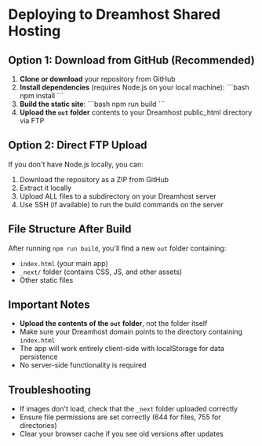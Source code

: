 # Deploying to Dreamhost Shared Hosting

## Option 1: Download from GitHub (Recommended)

1. **Clone or download** your repository from GitHub
2. **Install dependencies** (requires Node.js on your local machine):
   \`\`\`bash
   npm install
   \`\`\`
3. **Build the static site**:
   \`\`\`bash
   npm run build
   \`\`\`
4. **Upload the `out` folder** contents to your Dreamhost public_html directory via FTP

## Option 2: Direct FTP Upload

If you don't have Node.js locally, you can:

1. Download the repository as a ZIP from GitHub
2. Extract it locally
3. Upload ALL files to a subdirectory on your Dreamhost server
4. Use SSH (if available) to run the build commands on the server

## File Structure After Build

After running `npm run build`, you'll find a new `out` folder containing:
- `index.html` (your main app)
- `_next/` folder (contains CSS, JS, and other assets)
- Other static files

## Important Notes

- **Upload the contents of the `out` folder**, not the folder itself
- Make sure your Dreamhost domain points to the directory containing `index.html`
- The app will work entirely client-side with localStorage for data persistence
- No server-side functionality is required

## Troubleshooting

- If images don't load, check that the `_next` folder uploaded correctly
- Ensure file permissions are set correctly (644 for files, 755 for directories)
- Clear your browser cache if you see old versions after updates
